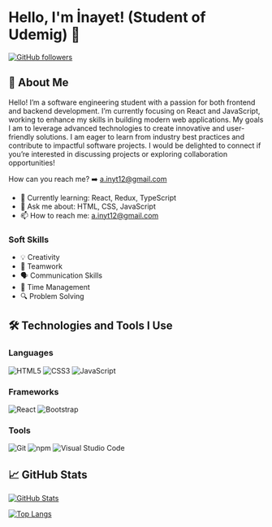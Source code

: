 # Hello, I'm İnayet! (Student of Udemig) 👋

[![GitHub followers](https://img.shields.io/github/followers/inaytaydn?label=Takipçiler&style=social)](https://github.com/inaytaydn)


## 🚀 About Me
Hello! I’m a software engineering student with a passion for both frontend and backend development. I’m currently focusing on React and JavaScript, working to enhance my skills in building modern web applications.
My goals I am to leverage advanced technologies to create innovative and user-friendly solutions. I am eager to learn from industry best practices and contribute to impactful software projects.
I would be delighted to connect if you’re interested in discussing projects or exploring collaboration opportunities!

How can you reach me? ➡️ a.inyt12@gmail.com

- 🌱 Currently learning: React, Redux, TypeScript
- 💬 Ask me about: HTML, CSS, JavaScript
- 📫 How to reach me: [a.inyt12@gmail.com](mailto:a.inyt12@gmail.com)

### Soft Skills

- 💡 Creativity
- 🤝 Teamwork
- 🗣 Communication Skills
- 📅 Time Management
- 🔍 Problem Solving

## 🛠 Technologies and Tools I Use

### Languages
![HTML5](https://img.shields.io/badge/HTML5-E34F26?style=flat-square&logo=html5&logoColor=white)
![CSS3](https://img.shields.io/badge/CSS3-1572B6?style=flat-square&logo=css3&logoColor=white)
![JavaScript](https://img.shields.io/badge/JavaScript-F7DF1E?style=flat-square&logo=javascript&logoColor=black)

### Frameworks
![React](https://img.shields.io/badge/React-20232A?style=flat-square&logo=react&logoColor=61DAFB)
![Bootstrap](https://img.shields.io/badge/Bootstrap-563D7C?style=flat-square&logo=bootstrap&logoColor=white)

### Tools
![Git](https://img.shields.io/badge/Git-F05032?style=flat-square&logo=git&logoColor=white)
![npm](https://img.shields.io/badge/npm-CB3837?style=flat-square&logo=npm&logoColor=white)
![Visual Studio Code](https://img.shields.io/badge/Visual%20Studio%20Code-007ACC?style=flat-square&logo=visual-studio-code&logoColor=white)



## 📈 GitHub Stats

[![GitHub Stats](https://github-readme-stats.vercel.app/api?username=inaytaydn&show_icons=true&theme=radical)](https://github.com/inaytaydn)

[![Top Langs](https://github-readme-stats.vercel.app/api/top-langs/?username=inaytaydn&layout=compact&theme=radical)](https://github.com/inaytaydn)



